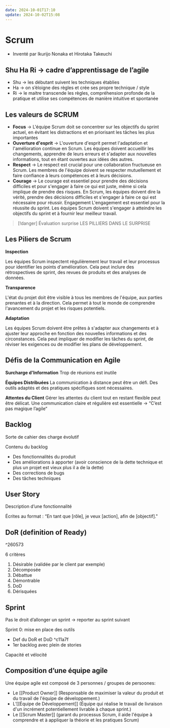 ```yaml
---
date: 2024-10-01T17:10
update: 2024-10-02T15:08
---
```

# Scrum

- Inventé par Ikurijo Nonaka et Hirotaka Takeuchi

## Shu Ha Ri → cadre d’apprentissage de l’agile

- Shu → les débutant suivent les techniques établies
- Ha → on s’éloigne des règles et crée ses propre technique / style
- Ri → le maitre transcende les règles, compréhension profonde de la pratique et utilise ses compétences de manière intuitive et spontanée

## Les valeurs de SCRUM

- **Focus** → L'équipe Scrum doit se concentrer sur les objectifs du sprint actuel, en évitant les distractions et en priorisant les tâches les plus importantes
- **Ouverture d'esprit** → L'ouverture d'esprit permet l'adaptation et l'amélioration continue en Scrum. Les équipes doivent accueillir les changements, apprendre de leurs erreurs et s'adapter aux nouvelles informations, tout en étant ouvertes aux idées des autres. 
- **Respect** → Le respect est crucial pour une collaboration fructueuse en Scrum. Les membres de l'équipe doivent se respecter mutuellement et faire confiance à leurs compétences et à leurs décisions.
- **Courage** → Le courage est essentiel pour prendre des décisions difficiles et pour s'engager à faire ce qui est juste, même si cela implique de prendre des risques. En Scrum, les équipes doivent dire la vérité, prendre des décisions difficiles et s'engager à faire ce qui est nécessaire pour réussir. Engagement L'engagement est essentiel pour la réussite du sprint. Les équipes Scrum doivent s'engager à atteindre les objectifs du sprint et à fournir leur meilleur travail.


>[!danger] Évaluation surprise
> LES PILLIERS DANS LE SURPRISE

## Les Piliers de Scrum

**Inspection**

Les équipes Scrum inspectent régulièrement leur travail et leur processus pour identifier les points d'amélioration. Cela peut inclure des rétrospectives de sprint, des revues de produits et des analyses de données.

**Transparence**

L'état du projet doit être visible à tous les membres de l'équipe, aux parties prenantes et à la direction. Cela permet à tout le monde de comprendre l'avancement du projet et les risques potentiels.

**Adaptation**

Les équipes Scrum doivent être prêtes à s'adapter aux changements et à ajuster leur approche en fonction des nouvelles informations et des circonstances. Cela peut impliquer de modifier les tâches du sprint, de réviser les exigences ou de modifier les plans de développement.


## Défis de la Communication en Agile

**Surcharge d'Information**
Trop de réunions est inutile

**Équipes Distribuées**
La communication à distance peut être un défi. Des outils adaptés et des pratiques spécifiques sont nécessaires.

**Attentes du Client**
Gérer les attentes du client tout en restant flexible peut être délicat. Une communication claire et régulière est essentielle → “C’est pas magique l’agile“


## Backlog

Sorte de cahier des charge évolutif

Contenu du backlog

- Des fonctionnalités du produit
- Des améliorations à apporter (avoir conscience de la dette technique et plus un projet est vieux plus il a de la dette)
- Des corrections de bugs
- Des tâches techniques

## User Story

Description d’une fonctionnalité

Écrites au format : “En tant que \[rôle], je veux \[action], afin de \[objectif]."



## DoR (definition of Ready)

^260573

6 critères

1. Désirable (validée par le client par exemple)
3. Décomposée
4. Débattue
5. Démontrable
6. DoD
7. Dérisquées

## Sprint

Pas le droit d’allonger un sprint → reporter au sprint suivant

Sprint 0: mise en place des outils
- Def du DoR et DoD ^c11a7f
- 1er backlog avec plein de stories 

Capacité et vélocité


## Composition d’une équipe agile

Une équipe agile est composé de 3 personnes / groupes de persoones:

- Le [[Product Owner]] (Responsable de maximiser la valeur du produit et du travail de l'équipe de développement.)
- L’[[Équipe de Développement]] (Équipe qui réalise le travail de livraison d'un incrément potentiellement livrable à chaque sprint.)
- Le [[Scrum Master]] (garant du processus Scrum, il aide l'équipe à comprendre et à appliquer la théorie et les pratiques Scrum)